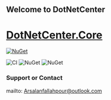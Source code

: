 ## Welcome to DotNetCenter

#  
# <a href="https://github.com/arsalanfallahpour/DotNetCenter/tree/main/src/Core">DotNetCenter.Core</a>
[![NuGet](https://img.shields.io/nuget/v/dotnetcenter.core?color=%2300BBFF&label=nuget%20DotnetCenter.Core&logoColor=%23FFF&style=for-the-badge)](https://www.nuget.org/packages/DotNetCenter.Core/)

![CI](https://github.com/arsalanfallahpour/DotNetCenter/workflows/CI/badge.svg)
![NuGet](https://img.shields.io/nuget/dt/DotNetCenter.Core?label=nuge%20package%20download)
![NuGet](https://img.shields.io/tokei/lines/github/arsalanfallahpour/DotNetCenter?color=darkgreen&label=total%20lines%20of%20source%20code)



### Support or Contact
mailto: Arsalanfallahpour@outlook.com
